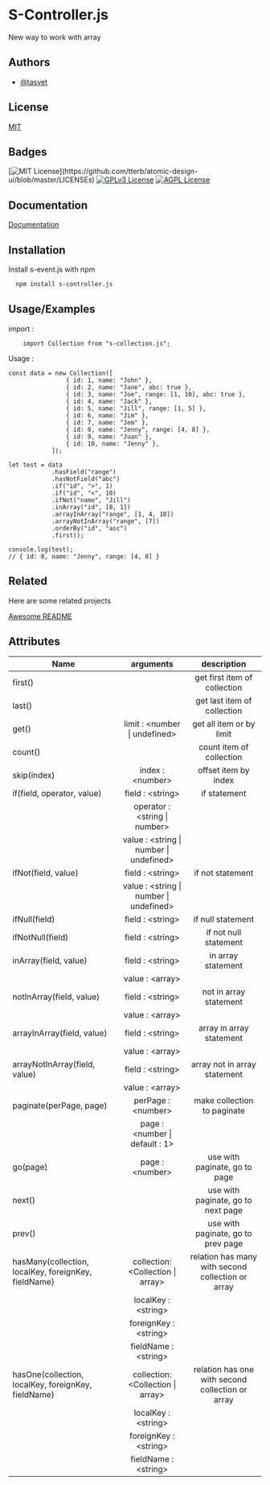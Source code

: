 
# S-Controller.js
New way to work with array
## Authors

- [@tasvet](https://www.npmjs.com/~tasvet)

## License

[MIT](https://choosealicense.com/licenses/mit/)


## Badges

[![MIT License](https://img.shields.io/apm/l/atomic-design-ui.svg?)](https://github.com/tterb/atomic-design-ui/blob/master/LICENSEs)
[![GPLv3 License](https://img.shields.io/badge/License-GPL%20v3-yellow.svg)](https://opensource.org/licenses/)
[![AGPL License](https://img.shields.io/badge/license-AGPL-blue.svg)](http://www.gnu.org/licenses/agpl-3.0)


## Documentation

[Documentation](https://linktodocumentation)


## Installation

Install s-event.js with npm

```bash
  npm install s-controller.js
```
    
## Usage/Examples
import : 
```
    import Collection from "s-collection.js";
```
Usage :
```
const data = new Collection([
                { id: 1, name: "John" },
                { id: 2, name: "Jane", abc: true },
                { id: 3, name: "Joe", range: [1, 10], abc: true },
                { id: 4, name: "Jack" },
                { id: 5, name: "Jill", range: [1, 5] },
                { id: 6, name: "Jim" },
                { id: 7, name: "Jem" },
                { id: 8, name: "Jenny", range: [4, 8] },
                { id: 9, name: "Juan" },
                { id: 10, name: "Jenny" },
            ]);

let test = data
            .hasField("range")
            .hasNotField("abc")
            .if("id", ">", 1)
            .if("id", "<", 10)
            .ifNot("name", "Jill")
            .inArray("id", [8, 1])
            .arrayInArray("range", [1, 4, 10])
            .arrayNotInArray("range", [7])
            .orderBy("id", "asc")
            .first();

console.log(test);
// { id: 8, name: "Jenny", range: [4, 8] }
```
## Related

Here are some related projects

[Awesome README](https://github.com/matiassingers/awesome-readme)


## Attributes
| Name   |      arguments      |  description |
|----------|:-------------:|:------:|
| first() |   | get first item of collection |
| last() |       |   get last item of collection |
| get() | limit : \<number \| undefined\> |    get all item or by limit |
| count() |   | count item of collection |
| skip(index) | index : \<number\> |    offset item by index |
| if(field, operator, value) | field : \<string\> | if statement |
|| operator : \<string \| number\> ||
|| value : \<string \| number \| undefined\>||
| ifNot(field, value) | field : \<string\> | if not statement |
|| value : \<string \| number \| undefined\>||
| ifNull(field) | field : \<string\> | if null statement |
| ifNotNull(field) | field : \<string\> | if not null statement |
| inArray(field, value) | field : \<string\> | in array statement |
|| value : \<array\>||
| notInArray(field, value) | field : \<string\> | not in array statement |
|| value : \<array\>||
| arrayInArray(field, value) | field : \<string\> | array in array statement |
|| value : \<array\>||
| arrayNotInArray(field, value) | field : \<string\> | array not in array statement |
|| value : \<array\>||
| paginate(perPage, page) | perPage : \<number\> | make collection to paginate |
|| page : \<number \| default : 1\>||
| go(page) | page : \<number\> | use with paginate, go to page |
| next() |  | use with paginate, go to next page |
| prev() |  | use with paginate, go to prev page |
|hasMany(collection, localKey, foreignKey, fieldName)|collection: \<Collection \| array\> | relation has many with second collection or array |
||localKey : \<string\>||
||foreignKey : \<string\>||
||fieldName : \<string\> ||
|hasOne(collection, localKey, foreignKey, fieldName)|collection: \<Collection \| array\> | relation has one with second collection or array |
||localKey : \<string\>||
||foreignKey : \<string\>||
||fieldName : \<string\> ||